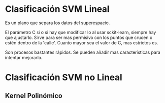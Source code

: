 # Clasificación SVM Lineal
Es un plano que separa los datos del superespacio.

El parámetro C si o si hay que modificar lo al usar sckit-learn, siempre hay que ajustarlo. Sirve para ser mas permisivo con los puntos que crucen o estén dentro de la 'calle'. Cuanto mayor sea el valor de C, mas estrictos es.

Son procesos bastantes rápidos.
Se pueden añadir mas características para intentar mejorarlo.


# Clasificación SVM no Lineal
## Kernel Polinómico
